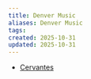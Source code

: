 ```yaml
---
title: Denver Music
aliases: Denver Music
tags:
created: 2025-10-31
updated: 2025-10-31
---
```


- [Cervantes](https://cervantesmasterpiece.com/)